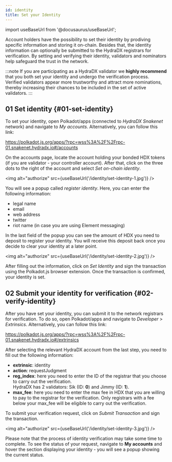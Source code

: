 ```yaml
---
id: identity
title: Set your Identity
---
```


import useBaseUrl from '@docusaurus/useBaseUrl';

Account holders have the possibility to set their identity by prodiving specific information and storing it on-chain. Besides that, the identity information can optionally be submitted to the HydraDX registrars for verification. By setting and verifying their identity, validators and nominators help safeguard the trust in the network.

:::note
If you are participating as a HydraDX validator we **highly recommend** that you both set your identity and undergo the verification process. Verified validators appear more trustworthy and attract more nominations, thereby increasing their chances to be included in the set of active validators.
:::

## 01 Set identity {#01-set-identity}

To set your identity, open Polkadot/apps (connected to *HydraDX Snakenet* network) and navigate to *My accounts*. Alternatively, you can follow this link:

https://polkadot.js.org/apps/?rpc=wss%3A%2F%2Frpc-01.snakenet.hydradx.io#/accounts

On the accounts page, locate the account holding your bonded HDX tokens (if you are validator - your controller account). After that, click on the three dots to the right of the account and select *Set on-chain identity*.

<img alt="authorize" src={useBaseUrl('/identity/set-identity-1.jpg')} />

You will see a popup called *register identity*. Here, you can enter the following information:

* legal name
* email
* web address
* twitter
* riot name (in case you are using Element messaging)

In the last field of the popup you can see the amount of HDX you need to deposit to register your identity. You will receive this deposit back once you decide to clear your identity at a later point.

<img alt="authorize" src={useBaseUrl('/identity/set-identity-2.jpg')} />

After filling out the information, click on *Set Identity* and sign the transaction using the Polkadot.js browser extension. Once the transaction is confirmed, your identity is set.

## 02 Submit your identity for verification {#02-verify-identity}

After you have set your identity, you can submit it to the network registrars for verification. To do so, open Polkadot/apps and navigate to *Developer* > *Extrinsics*. Alternatively, you can follow this link:

https://polkadot.js.org/apps/?rpc=wss%3A%2F%2Frpc-01.snakenet.hydradx.io#/extrinsics

After selecting the relevant HydraDX account from the last step, you need to fill out the following information:

* **extrinsic**: identity
* **action**: requestJudgment
* **reg_index**: here you need to enter the ID of the registrar that you choose to carry out the verification.  
HydraDX has 2 validators: Sik (ID: **0**) and Jimmy (ID: **1**).
* **max_fee**: here you need to enter the max fee in HDX that you are willing to pay to the registrar for the verification. Only registrars with a fee below your max_fee will be eligible to carry out the verification.

To submit your verification request, click on *Submit Transaction* and sign the transaction.

<img alt="authorize" src={useBaseUrl('/identity/set-identity-3.jpg')} />

Please note that the process of identity verification may take some time to complete. To see the status of your request, navigate to **My accounts** and hover the section displaying your identity - you will see a popup showing the current status.
